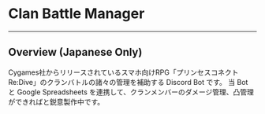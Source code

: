 # Clan Battle Manager

-----

## Overview (Japanese Only)

Cygames社からリリースされているスマホ向けRPG「プリンセスコネクト Re:Dive」のクランバトルの諸々の管理を補助する Discord Bot です。
当 Bot と Google Spreadsheets を連携して、クランメンバーのダメージ管理、凸管理ができればと鋭意製作中です。
